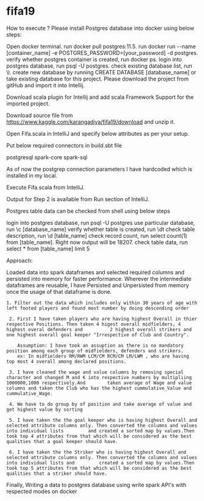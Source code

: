 # fifa19

How to execute ?
Please install Postgres database into docker using below steps:

Open docker terminal.
run docker pull postgres:11.5.
run docker run --name [container_name] -e POSTGRES_PASSWORD=[your_password] -d postgres.
verify whether postgres container is created, run docker ps.
login into postgres database, run psql -U postgres.
check existing database list, run \l.
create new database by running CREATE DATABASE [database_name] or take existing database for this project.
Please download the project from gitHub and import it into Intellij.

Download scala plugin for Intellij and add scala Framework Support for the imported project.

Download source file from https://www.kaggle.com/karangadiya/fifa19/download and unzip it.

Open Fifa.scala in IntelliJ and specify below attributes as per your setup.

Put below required connectors in build.sbt file

postgresql
spark-core 
spark-sql

As of now the postgrep connection parameters I have hardcoded which is installed in my local.

Execute Fifa.scala from IntelliJ.

Output for Step 2 is available from Run section of IntelliJ.

Postgres table data can be checked from shell using below steps

login into postgres database, run psql -U postgres
use particular database, run \c [database_name]
verify whether table is created, run \dt
check table description, run \d [table_name]
check record count, run select count(1) from [table_name]. Right now output will be 18207.
check table data, run select * from [table_name] limit 5


Approach: 

Loaded data into spark dataframes and selected required columns and persisted into memory for faster performance. Wherever the intermediate dataframes are reusable, I have Persisted and Unpersisted from memory once the usage of that dataframe is done.

	1. Filter out the data which includes only within 30 years of age with left footed players and found most number by doing descending order

     2. First I have taken players who are having highest Overall in thier respective Positions. Then taken 4 higest overall midfielders, 4 highest overal defenders and          2 highest overall strikers and one highest overall goal keeper "Irrespective of Club and Country".
		
		Assumption: I have took an assuption as there is no mandatory position among each group of midfielders, defenders and strikers.
		ex: In midfielders RM/RWM LCM/CM RCM/CM LM/LWM , who are having top most 4 overall among declared positions.

     3. I have cleaned the wage and value columns by removing special character and changed M and K into respective numbers by multipliing 1000000,1000 respectively.And        taken average of Wage and value columns and taken the Club who has the highest cummulative_Value and cummulative_Wage.
     
     4. We have to do group by of position and take average of value and get highest value by sorting
     
     5. I have taken the the goal keeper who is having highest Overall and selected attribute columns only. Then converted the columns and values into individual lists         and created a sorted map by values.Then took top 4 attributes from that which will be considered as the best qualities that a goal keeper should have.
     
     6. I have taken the the Striker who is having highest Overall and selected attribute columns only. Then converted the columns and values into individual lists and         created a sorted map by values.Then took top 5 attributes from that which will be considered as the best qualities that a striker should have.
     
    
Finally, Writing a data to postgres database using write spark API's with respected modes on docker
